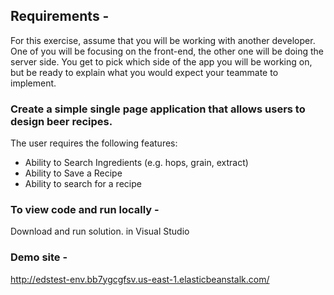 ## Requirements -

For this exercise, assume that you will be working with another developer.  One of you will be focusing on the front-end, the other one will be doing the server side.  You get to pick which side of the app you will be working on, but be ready to explain what you would expect your teammate to implement.  

 

### Create a simple single page application that allows users to design beer recipes. 
The user requires the following features:

* Ability to Search Ingredients (e.g. hops, grain, extract)
* Ability to Save a Recipe
* Ability to search for a recipe

### To view code and run locally - 
Download and run solution. in Visual Studio

### Demo site -
http://edstest-env.bb7ygcgfsv.us-east-1.elasticbeanstalk.com/

